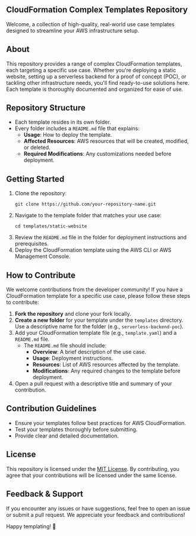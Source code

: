 ## CloudFormation Complex Templates Repository

<p>Welcome, a collection of high-quality, real-world use case templates designed to streamline your AWS infrastructure setup.</p>

<h2>About</h2>
<p>This repository provides a range of complex CloudFormation templates, each targeting a specific use case. Whether you're deploying a static website, setting up a serverless backend for a proof of concept (POC), or tackling other infrastructure needs, you'll find ready-to-use solutions here. Each template is thoroughly documented and organized for ease of use.</p>

<h2>Repository Structure</h2>
<ul>
    <li>Each template resides in its own folder.</li>
    <li>Every folder includes a <code>README.md</code> file that explains:
        <ul>
            <li><strong>Usage</strong>: How to deploy the template.</li>
            <li><strong>Affected Resources</strong>: AWS resources that will be created, modified, or deleted.</li>
            <li><strong>Required Modifications</strong>: Any customizations needed before deployment.</li>
        </ul>
    </li>
</ul>

<h2>Getting Started</h2>
<ol>
    <li>Clone the repository:
        <pre><code>git clone https://github.com/your-repository-name.git</code></pre>
    </li>
    <li>Navigate to the template folder that matches your use case:
        <pre><code>cd templates/static-website</code></pre>
    </li>
    <li>Review the <code>README.md</code> file in the folder for deployment instructions and prerequisites.</li>
    <li>Deploy the CloudFormation template using the AWS CLI or AWS Management Console.</li>
</ol>

<h2>How to Contribute</h2>
<p>We welcome contributions from the developer community! If you have a CloudFormation template for a specific use case, please follow these steps to contribute:</p>
<ol>
    <li><strong>Fork the repository</strong> and clone your fork locally.</li>
    <li><strong>Create a new folder</strong> for your template under the <code>templates</code> directory. Use a descriptive name for the folder (e.g., <code>serverless-backend-poc</code>).</li>
    <li>Add your CloudFormation template file (e.g., <code>template.yaml</code>) and a <code>README.md</code> file.
        <ul>
            <li>The <code>README.md</code> file should include:
                <ul>
                    <li><strong>Overview</strong>: A brief description of the use case.</li>
                    <li><strong>Usage</strong>: Deployment instructions.</li>
                    <li><strong>Resources</strong>: List of AWS resources affected by the template.</li>
                    <li><strong>Modifications</strong>: Any required changes to the template before deployment.</li>
                </ul>
            </li>
        </ul>
    </li>
    <li>Open a pull request with a descriptive title and summary of your contribution.</li>
</ol>

<h2>Contribution Guidelines</h2>
<ul>
    <li>Ensure your templates follow best practices for AWS CloudFormation.</li>
    <li>Test your templates thoroughly before submitting.</li>
    <li>Provide clear and detailed documentation.</li>
</ul>

<h2>License</h2>
<p>This repository is licensed under the <a href="LICENSE">MIT License</a>. By contributing, you agree that your contributions will be licensed under the same license.</p>

<h2>Feedback & Support</h2>
<p>If you encounter any issues or have suggestions, feel free to open an issue or submit a pull request. We appreciate your feedback and contributions!</p>

<p>Happy templating! 🚀</p>